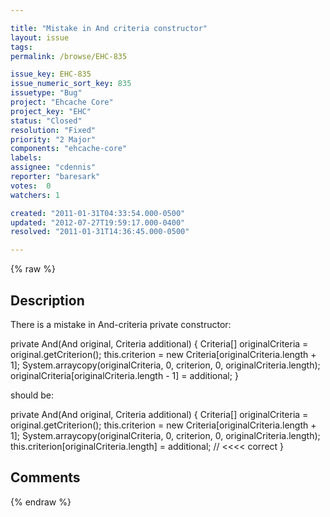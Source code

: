 ```yaml
---

title: "Mistake in And criteria constructor"
layout: issue
tags: 
permalink: /browse/EHC-835

issue_key: EHC-835
issue_numeric_sort_key: 835
issuetype: "Bug"
project: "Ehcache Core"
project_key: "EHC"
status: "Closed"
resolution: "Fixed"
priority: "2 Major"
components: "ehcache-core"
labels: 
assignee: "cdennis"
reporter: "baresark"
votes:  0
watchers: 1

created: "2011-01-31T04:33:54.000-0500"
updated: "2012-07-27T19:59:17.000-0400"
resolved: "2011-01-31T14:36:45.000-0500"

---
```




{% raw %}



## Description

<div markdown="1" class="description">

There is a mistake in And-criteria private constructor:

private And(And original, Criteria additional) \{
  Criteria[] originalCriteria = original.getCriterion();
  this.criterion = new Criteria[originalCriteria.length + 1];
  System.arraycopy(originalCriteria, 0, criterion, 0, originalCriteria.length);
  originalCriteria[originalCriteria.length - 1] = additional;
\}

should be:

private And(And original, Criteria additional) \{
  Criteria[] originalCriteria = original.getCriterion();
  this.criterion = new Criteria[originalCriteria.length + 1];
  System.arraycopy(originalCriteria, 0, criterion, 0, originalCriteria.length);
  this.criterion[originalCriteria.length] = additional; // <<<< correct
\}

</div>

## Comments



{% endraw %}
